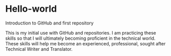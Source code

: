 # Hello-world
Introduction to GitHub and first repository

This is my initial use with GitHub and repositories. I am practicing these skills so that I will ultimately becoming proficient in the technical world.
These skills will help me become an experienced, professional, sought after Technical Writer and Translator.
